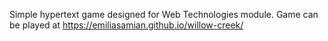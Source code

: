 Simple hypertext game designed for Web Technologies module.
Game can be played at https://emiliasamian.github.io/willow-creek/
